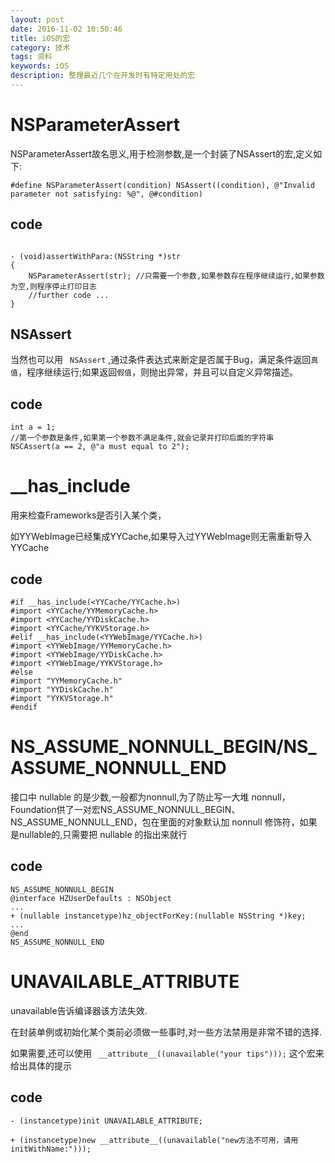 ```yaml
---
layout: post
date: 2016-11-02 10:50:46
title: iOS的宏
category: 技术
tags: 资料
keywords: iOS
description: 整理最近几个在开发时有特定用处的宏
---
```

# NSParameterAssert
NSParameterAssert故名思义,用于检测参数,是一个封装了NSAssert的宏,定义如下:

```
#define NSParameterAssert(condition) NSAssert((condition), @"Invalid parameter not satisfying: %@", @#condition)
```

## code 

```

- (void)assertWithPara:(NSString *)str
{
    NSParameterAssert(str); //只需要一个参数,如果参数存在程序继续运行,如果参数为空,则程序停止打印日志
    //further code ...
}

```

## NSAssert

当然也可以用 ` NSAssert` ,通过条件表达式来断定是否属于Bug，满足条件返回`真值`，程序继续运行;如果返回`假值`，则抛出异常，并且可以自定义异常描述。

## code 

```
int a = 1;
//第一个参数是条件,如果第一个参数不满足条件,就会记录并打印后面的字符串
NSCAssert(a == 2, @"a must equal to 2"); 
```

# __has_include

用来检查Frameworks是否引入某个类，

如YYWebImage已经集成YYCache,如果导入过YYWebImage则无需重新导入YYCache

## code

```
#if __has_include(<YYCache/YYCache.h>)
#import <YYCache/YYMemoryCache.h>
#import <YYCache/YYDiskCache.h>
#import <YYCache/YYKVStorage.h>
#elif __has_include(<YYWebImage/YYCache.h>)
#import <YYWebImage/YYMemoryCache.h>
#import <YYWebImage/YYDiskCache.h>
#import <YYWebImage/YYKVStorage.h>
#else
#import "YYMemoryCache.h"
#import "YYDiskCache.h"
#import "YYKVStorage.h"
#endif
```

# NS_ASSUME_NONNULL_BEGIN/NS_ASSUME_NONNULL_END

接口中 nullable 的是少数,一般都为nonnull,为了防止写一大堆 nonnull，Foundation供了一对宏NS_ASSUME_NONNULL_BEGIN、NS_ASSUME_NONNULL_END，包在里面的对象默认加 nonnull 修饰符，如果是nullable的,只需要把 nullable 的指出来就行

## code 

```
NS_ASSUME_NONNULL_BEGIN
@interface HZUserDefaults : NSObject
...
+ (nullable instancetype)hz_objectForKey:(nullable NSString *)key;
...
@end
NS_ASSUME_NONNULL_END
```

# UNAVAILABLE_ATTRIBUTE

unavailable告诉编译器该方法失效.

在封装单例或初始化某个类前必须做一些事时,对一些方法禁用是非常不错的选择.

如果需要,还可以使用 ` __attribute__((unavailable("your tips")));` 这个宏来给出具体的提示

## code

```
- (instancetype)init UNAVAILABLE_ATTRIBUTE;

+ (instancetype)new __attribute__((unavailable("new方法不可用，请用initWithName:")));
```






